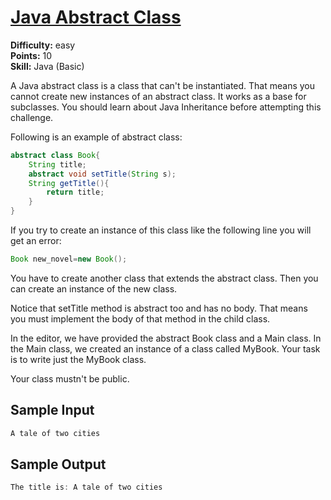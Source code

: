 # [Java Abstract Class](https://www.hackerrank.com/challenges/java-abstract-class/problem)

**Difficulty:** easy
</br>**Points:** 10
</br>**Skill:** Java (Basic)

A Java abstract class is a class that can't be instantiated. That means you cannot create new instances of an abstract class. It works as a base for subclasses. You should learn about Java Inheritance before attempting this challenge.

Following is an example of abstract class:
````java
abstract class Book{
    String title;
    abstract void setTitle(String s);
    String getTitle(){
        return title;
    }
}
````

If you try to create an instance of this class like the following line you will get an error:
````java
Book new_novel=new Book();
````

You have to create another class that extends the abstract class. Then you can create an instance of the new class.

Notice that setTitle method is abstract too and has no body. That means you must implement the body of that method in the child class.

In the editor, we have provided the abstract Book class and a Main class. In the Main class, we created an instance of a class called MyBook. Your task is to write just the MyBook class.

Your class mustn't be public.

## Sample Input
````java
A tale of two cities
````

## Sample Output
````java
The title is: A tale of two cities
````
